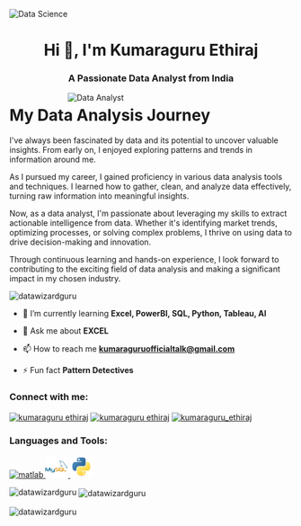 ![Data Science](https://camo.githubusercontent.com/f5a8ba4f28fe3ec8d5eb73dfa2303873b5d7122fb1ba08a5946e24d6c13e82c4/68747470733a2f2f6d656469612e6c6963646e2e636f6d2f646d732f696d6167652f4334443132415145536a37322d733567454b672f61727469636c652d636f7665725f696d6167652d736872696e6b5f3630305f323030302f302f313632363735333836373131303f653d3231343734383336343726763d6265746126743d4b6637594175775a74794347594c4e63682d4d676335654f432d376837754c5f646e424149677341465251)

<h1 align="center">Hi 👋, I'm Kumaraguru Ethiraj</h1>
<h3 align="center">A Passionate Data Analyst from India</h3>
<img align="right" alt="Data Analyst" width="400" src="https://cdn.dribbble.com/users/1162077/screenshots/3848914/programmer.gif">

# My Data Analysis Journey

I've always been fascinated by data and its potential to uncover valuable insights. From early on, I enjoyed exploring patterns and trends in information around me.

As I pursued my career, I gained proficiency in various data analysis tools and techniques. I learned how to gather, clean, and analyze data effectively, turning raw information into meaningful insights.

Now, as a data analyst, I'm passionate about leveraging my skills to extract actionable intelligence from data. Whether it's identifying market trends, optimizing processes, or solving complex problems, I thrive on using data to drive decision-making and innovation.

Through continuous learning and hands-on experience, I look forward to contributing to the exciting field of data analysis and making a significant impact in my chosen industry.


<p align="left"> <img src="https://komarev.com/ghpvc/?username=datawizardguru&label=Profile%20views&color=0e75b6&style=flat" alt="datawizardguru" /> </p>

- 🌱 I’m currently learning **Excel, PowerBI, SQL, Python, Tableau, AI**

- 💬 Ask me about **EXCEL**

- 📫 How to reach me **kumaraguruofficialtalk@gmail.com**

- ⚡ Fun fact **Pattern Detectives**

<h3 align="left">Connect with me:</h3>
<p align="left">
<a href="https://linkedin.com/in/kumaraguru ethiraj" target="blank"><img align="center" src="https://raw.githubusercontent.com/rahuldkjain/github-profile-readme-generator/master/src/images/icons/Social/linked-in-alt.svg" alt="kumaraguru ethiraj" height="30" width="40" /></a>
<a href="https://fb.com/kumaraguru ethiraj" target="blank"><img align="center" src="https://raw.githubusercontent.com/rahuldkjain/github-profile-readme-generator/master/src/images/icons/Social/facebook.svg" alt="kumaraguru ethiraj" height="30" width="40" /></a>
<a href="https://instagram.com/kumaraguru_ethiraj" target="blank"><img align="center" src="https://raw.githubusercontent.com/rahuldkjain/github-profile-readme-generator/master/src/images/icons/Social/instagram.svg" alt="kumaraguru_ethiraj" height="30" width="40" /></a>
</p>

<h3 align="left">Languages and Tools:</h3>
<p align="left"> <a href="https://www.mathworks.com/" target="_blank" rel="noreferrer"> <img src="https://upload.wikimedia.org/wikipedia/commons/2/21/Matlab_Logo.png" alt="matlab" width="40" height="40"/> </a> <a href="https://www.mysql.com/" target="_blank" rel="noreferrer"> <img src="https://raw.githubusercontent.com/devicons/devicon/master/icons/mysql/mysql-original-wordmark.svg" alt="mysql" width="40" height="40"/> </a> <a href="https://www.python.org" target="_blank" rel="noreferrer"> <img src="https://raw.githubusercontent.com/devicons/devicon/master/icons/python/python-original.svg" alt="python" width="40" height="40"/> </a> </p>

<p><img align="left" src="https://github-readme-stats.vercel.app/api/top-langs?username=datawizardguru&show_icons=true&locale=en&layout=compact" alt="datawizardguru" /></p>

<p>&nbsp;<img align="center" src="https://github-readme-stats.vercel.app/api?username=datawizardguru&show_icons=true&locale=en" alt="datawizardguru" /></p>

<p><img align="center" src="https://github-readme-streak-stats.herokuapp.com/?user=datawizardguru&" alt="datawizardguru" /></p>
